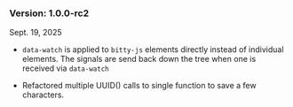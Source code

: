 ### Version: 1.0.0-rc2

Sept. 19, 2025

- `data-watch` is applied to `bitty-js` elements
directly instead of individual elements. 
The signals are send back down the tree
when one is received via `data-watch`

- Refactored multiple UUID() calls to single
function to save a few characters. 


